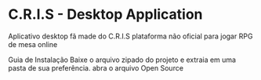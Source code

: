 # C.R.I.S - Desktop Application

Aplicativo desktop fã made do C.R.I.S plataforma não oficial para jogar RPG de mesa online

Guia de Instalação
Baixe o arquivo zipado do projeto e extraia em uma pasta de sua preferência.
abra o arquivo
Open Source